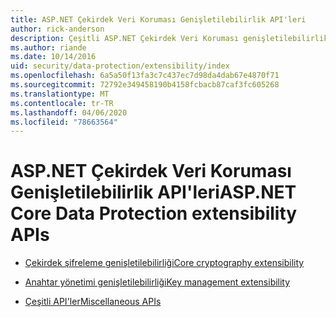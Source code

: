 ```yaml
---
title: ASP.NET Çekirdek Veri Koruması Genişletilebilirlik API'leri
author: rick-anderson
description: Çeşitli ASP.NET Çekirdek Veri Koruması genişletilebilirlik konularını keşfedin.
ms.author: riande
ms.date: 10/14/2016
uid: security/data-protection/extensibility/index
ms.openlocfilehash: 6a5a50f13fa3c7c437ec7d98da4dab67e4870f71
ms.sourcegitcommit: 72792e349458190b4158fcbacb87caf3fc605268
ms.translationtype: MT
ms.contentlocale: tr-TR
ms.lasthandoff: 04/06/2020
ms.locfileid: "78663564"
---
```

# <a name="aspnet-core-data-protection-extensibility-apis"></a><span data-ttu-id="8c830-103">ASP.NET Çekirdek Veri Koruması Genişletilebilirlik API'leri</span><span class="sxs-lookup"><span data-stu-id="8c830-103">ASP.NET Core Data Protection extensibility APIs</span></span>

* [<span data-ttu-id="8c830-104">Çekirdek şifreleme genişletilebilirliği</span><span class="sxs-lookup"><span data-stu-id="8c830-104">Core cryptography extensibility</span></span>](xref:security/data-protection/extensibility/core-crypto)

* [<span data-ttu-id="8c830-105">Anahtar yönetimi genişletilebilirliği</span><span class="sxs-lookup"><span data-stu-id="8c830-105">Key management extensibility</span></span>](xref:security/data-protection/extensibility/key-management)

* [<span data-ttu-id="8c830-106">Çeşitli API'ler</span><span class="sxs-lookup"><span data-stu-id="8c830-106">Miscellaneous APIs</span></span>](xref:security/data-protection/extensibility/misc-apis)
